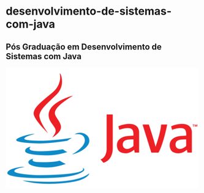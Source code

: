 # desenvolvimento-de-sistemas-com-java
## Pós Graduação em Desenvolvimento de Sistemas com Java
![java](/img/Java-Logo.png)